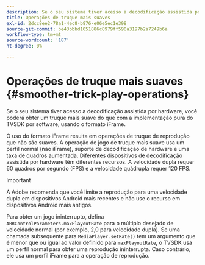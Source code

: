 ```yaml
---
description: Se o seu sistema tiver acesso a decodificação assistida por hardware, você poderá obter um truque mais suave do que com a implementação pura do TVSDK por software, usando o formato iFrame.
title: Operações de truque mais suaves
exl-id: 2dcc8ee2-78a1-4ec8-b876-e06e5ec1e398
source-git-commit: be43bbbd1051886c8979ff590a3197b2a7249b6a
workflow-type: tm+mt
source-wordcount: '187'
ht-degree: 0%

---
```


# Operações de truque mais suaves {#smoother-trick-play-operations}

Se o seu sistema tiver acesso a decodificação assistida por hardware, você poderá obter um truque mais suave do que com a implementação pura do TVSDK por software, usando o formato iFrame.

<!--<a id="section_3DBFD7A3D1C7453096D3D3885E786263"></a>-->

O uso do formato iFrame resulta em operações de truque de reprodução que não são suaves. A operação de jogo de truque mais suave usa um perfil normal (não iFrame), suporte de decodificação de hardware e uma taxa de quadros aumentada. Diferentes dispositivos de decodificação assistida por hardware têm diferentes recursos. A velocidade dupla requer 60 quadros por segundo (FPS) e a velocidade quádrupla requer 120 FPS.

>[!IMPORTANT]
>
>A Adobe recomenda que você limite a reprodução para uma velocidade dupla em dispositivos Android mais recentes e não use o recurso em dispositivos Android mais antigos.

Para obter um jogo ininterrupto, defina `ABRControlParameters.maxPlayoutRate` para o múltiplo desejado de velocidade normal (por exemplo, 2,0 para velocidade dupla). Se uma chamada subsequente para `MediaPlayer.setRate()` tem um argumento que é menor que ou igual ao valor definido para `maxPlayoutRate`, o TVSDK usa um perfil normal para obter uma reprodução ininterrupta. Caso contrário, ele usa um perfil iFrame para a operação de reprodução.
